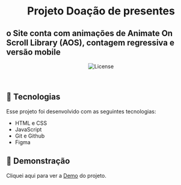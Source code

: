 <h1 align="center"> Projeto Doação de presentes  </h1>

<h2> o Site conta com animações de Animate On Scroll Library (AOS), contagem regressiva e versão mobile </h2>

<p align="center">
  <img alt="License" src="https://github.com/EduardoF3lipe/FelizNatal-LandingPage/blob/main/assets/project-picture.JPG?raw=true">
</p>



<br>

## 🚀 Tecnologias

Esse projeto foi desenvolvido com as seguintes tecnologias:

- HTML e CSS
- JavaScript
- Git e Github
- Figma

## 📸 Demonstração

Cliquei aqui para ver a [Demo](https://eduardof3lipe.github.io/FelizNatal-LandingPage/) do projeto.
